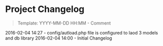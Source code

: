 # Project Changelog
>Template: YYYY-MM-DD HH:MM - Comment

2016-02-04 14:27 - config/autload.php file is configured to laod 3 models and db library
2016-02-04 14:00 - Initial Changelog
